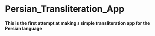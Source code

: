 # Persian_Transliteration_App
#### This is the first attempt at making a simple transliteration app for the Persian language
